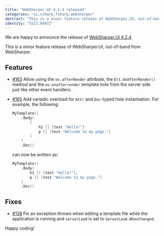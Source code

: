 ```yaml
---
title: "WebSharper.UI 4.2.4 released"
categories: "ui,csharp,fsharp,websharper"
abstract: "This is a minor feature release of WebSharper.UI, out-of-band from WebSharper."
identity: "5517,84872"
---
```

We are happy to announce the release of [WebSharper.UI 4.2.4](https://www.nuget.org/packages/WebSharper.UI/4.2.4.114).

This is a minor feature release of WebSharper.UI, out-of-band from WebSharper.

## Features

* [#163](https://github.com/dotnet-websharper/ui/issues/163) Allow using the `on.afterRender` attribute, the `Elt.OnAfterRender()` method and the `ws-onafterrender` template hole from the server side just like other event handlers.

* [#165](https://github.com/dotnet-websharper/ui/issues/165) Add variadic overload for `Attr` and `Doc`-typed hole instantiation. For example, the following:

    ```fsharp
    MyTemplate()
        .Body(
            [
                h1 [] [text "Hello!"]
                p [] [text "Welcome to my page."]
            ]
        )
        .Doc()
    ```

    can now be written as:

    ```fsharp
    MyTemplate()
        .Body(
            h1 [] [text "Hello!"],
            p [] [text "Welcome to my page."]
        )
        .Doc()
    ```

## Fixes

* [#138](https://github.com/dotnet-websharper/ui/issues/138) Fix an exception thrown when editing a template file while the application is running and `serverLoad` is set to `ServerLoad.WhenChanged`.

Happy coding!
